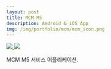 ```yaml
---
layout: post
title: MCM M5
description: Android & iOS App
img: /img/portfolio/mcm/mcm_icon.png
---
```


<div class="col three caption">
	<a href="https://play.google.com/store/apps/details?id=com.mcm.app.hybrid" target="_blank">
		<img class="market_img" src="{{ site.baseurl }}/img/market_google.png"/>
	</a>
	<a href="https://itunes.apple.com/kr/app/id983951043?mt=8" target="_blank">
		<img class="market_img" src="{{ site.baseurl }}/img/market_apple.png"/>
	</a>
</div>

MCM M5 서비스 어플리케이션.


<div class="img_row">
	<img class="col one" src="{{ site.baseurl }}/img/portfolio/mcm/mcm_1.jpeg" alt="" title="screenshot1 image"/>
	<img class="col one" src="{{ site.baseurl }}/img/portfolio/mcm/mcm_2.jpeg" alt="" title="screenshot2 image"/>
	<img class="col one" src="{{ site.baseurl }}/img/portfolio/mcm/mcm_3.jpeg" alt="" title="screenshot3 image"/>
</div>
<div class="img_row">
	<img class="col one" src="{{ site.baseurl }}/img/portfolio/mcm/mcm_4.jpeg" alt="" title="screenshot4 image"/>
</div>
